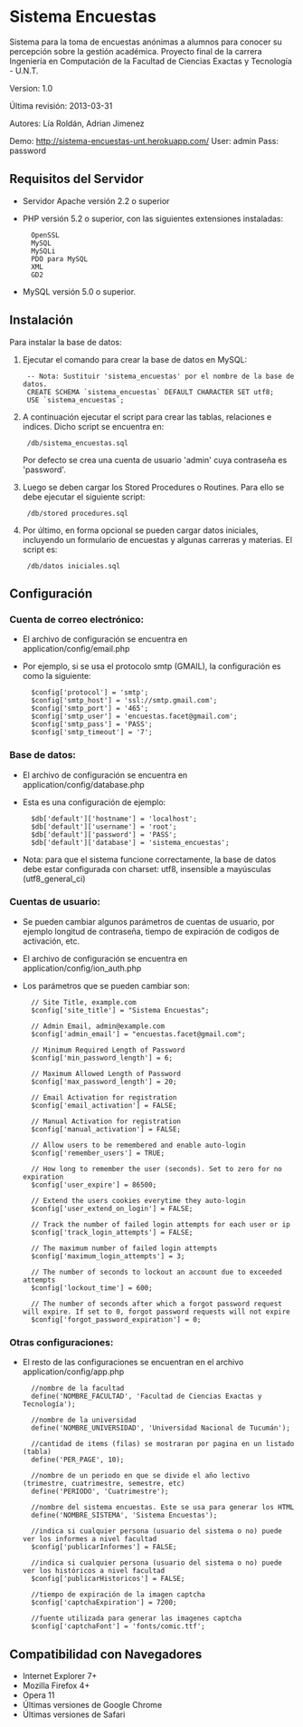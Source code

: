 Sistema Encuestas
=================

Sistema para la toma de encuestas anónimas a alumnos para conocer su percepción sobre la gestión académica. Proyecto final de la carrera Ingeniería en Computación de la Facultad de Ciencias Exactas y Tecnología - U.N.T.

Version: 1.0

Última revisión: 2013-03-31

Autores: Lía Roldán, Adrian Jimenez

Demo: http://sistema-encuestas-unt.herokuapp.com/
User: admin
Pass: password

Requisitos del Servidor
-----------------------

* Servidor Apache versión 2.2 o superior
* PHP versión 5.2 o superior, con las siguientes extensiones instaladas:

        OpenSSL
        MySQL
        MySQLi
        PDO para MySQL
        XML
        GD2

* MySQL versión 5.0 o superior.

Instalación
-----------

Para instalar la base de datos:

1. Ejecutar el comando para crear la base de datos en MySQL:

        -- Nota: Sustituir 'sistema_encuestas' por el nombre de la base de datos.
        CREATE SCHEMA `sistema_encuestas` DEFAULT CHARACTER SET utf8;
        USE `sistema_encuestas`;

2. A continuación ejecutar el script para crear las tablas, relaciones e indices. Dicho script se encuentra en:

        /db/sistema_encuestas.sql
        
    Por defecto se crea una cuenta de usuario 'admin' cuya contraseña es 'password'.

3. Luego se deben cargar los Stored Procedures o Routines. Para ello se debe ejecutar el siguiente script:

        /db/stored procedures.sql

4. Por último, en forma opcional se pueden cargar datos iniciales, incluyendo un formulario de encuestas y algunas carreras y materias. El script es:

        /db/datos iniciales.sql

Configuración
-------------

### Cuenta de correo electrónico:

* El archivo de configuración se encuentra en application/config/email.php
* Por ejemplo, si se usa el protocolo smtp (GMAIL), la configuración es como la siguiente:

        $config['protocol'] = 'smtp';
        $config['smtp_host'] = 'ssl://smtp.gmail.com';
        $config['smtp_port'] = '465';
        $config['smtp_user'] = 'encuestas.facet@gmail.com';
        $config['smtp_pass'] = 'PASS';
        $config['smtp_timeout'] = '7';
    
### Base de datos:

* El archivo de configuración se encuentra en application/config/database.php
* Esta es una configuración de ejemplo:

        $db['default']['hostname'] = 'localhost';
        $db['default']['username'] = 'root';
        $db['default']['password'] = 'PASS';
        $db['default']['database'] = 'sistema_encuestas';

* Nota: para que el sistema funcione correctamente, la base de datos debe estar configurada con charset: utf8, insensible a mayúsculas (utf8_general_ci)

### Cuentas de usuario:

* Se pueden cambiar algunos parámetros de cuentas de usuario, por ejemplo longitud de contraseña, tiempo de expiración de codigos de activación, etc.
* El archivo de configuración se encuentra en application/config/ion_auth.php
* Los parámetros que se pueden cambiar son:

        // Site Title, example.com
        $config['site_title'] = "Sistema Encuestas";
        
        // Admin Email, admin@example.com
        $config['admin_email'] = "encuestas.facet@gmail.com";
        
        // Minimum Required Length of Password
        $config['min_password_length'] = 6;
        
        // Maximum Allowed Length of Password
        $config['max_password_length'] = 20;
        
        // Email Activation for registration
        $config['email_activation'] = FALSE;
        
        // Manual Activation for registration
        $config['manual_activation'] = FALSE;
        
        // Allow users to be remembered and enable auto-login
        $config['remember_users'] = TRUE;
        
        // How long to remember the user (seconds). Set to zero for no expiration
        $config['user_expire'] = 86500;
        
        // Extend the users cookies everytime they auto-login
        $config['user_extend_on_login'] = FALSE;
        
        // Track the number of failed login attempts for each user or ip
        $config['track_login_attempts'] = FALSE;
        
        // The maximum number of failed login attempts
        $config['maximum_login_attempts'] = 3;
        
        // The number of seconds to lockout an account due to exceeded attempts
        $config['lockout_time'] = 600;
        
        // The number of seconds after which a forgot password request will expire. If set to 0, forgot password requests will not expire
        $config['forgot_password_expiration'] = 0;

### Otras configuraciones:

* El resto de las configuraciones se encuentran en el archivo application/config/app.php

        //nombre de la facultad
        define('NOMBRE_FACULTAD', 'Facultad de Ciencias Exactas y Tecnología');
        
        //nombre de la universidad
        define('NOMBRE_UNIVERSIDAD', 'Universidad Nacional de Tucumán');
        
        //cantidad de items (filas) se mostraran por pagina en un listado (tabla)
        define('PER_PAGE', 10);
        
        //nombre de un periodo en que se divide el año lectivo (trimestre, cuatrimestre, semestre, etc)
        define('PERIODO', 'Cuatrimestre');
        
        //nombre del sistema encuestas. Este se usa para generar los HTML
        define('NOMBRE_SISTEMA', 'Sistema Encuestas');
        
        //indica si cualquier persona (usuario del sistema o no) puede ver los informes a nivel facultad
        $config['publicarInformes'] = FALSE;
        
        //indica si cualquier persona (usuario del sistema o no) puede ver los históricos a nivel facultad
        $config['publicarHistoricos'] = FALSE;
        
        //tiempo de expiración de la imagen captcha
        $config['captchaExpiration'] = 7200;
        
        //fuente utilizada para generar las imagenes captcha
        $config['captchaFont'] = 'fonts/comic.ttf';

Compatibilidad con Navegadores
------------------------------
* Internet Explorer 7+
* Mozilla Firefox 4+
* Opera 11
* Últimas versiones de Google Chrome
* Últimas versiones de Safari
